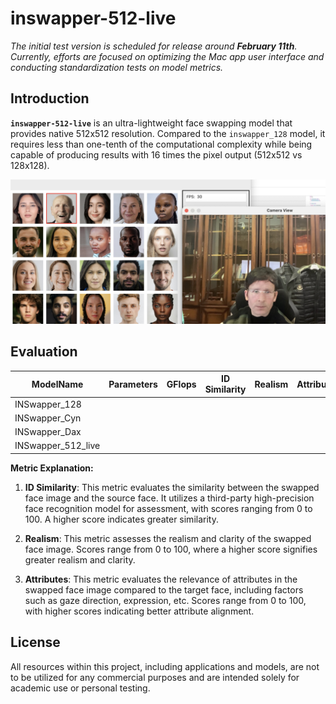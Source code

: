 # inswapper-512-live

*The initial test version is scheduled for release around **February 11th**. Currently, efforts are focused on optimizing the Mac app user interface and conducting standardization tests on model metrics.*


## Introduction

**``inswapper-512-live``** is an ultra-lightweight face swapping model that provides native 512x512 resolution. Compared to the ``inswapper_128`` model, it requires less than one-tenth of the computational complexity while being capable of producing results with 16 times the pixel output (512x512 vs 128x128).

<div align="left">
  <img src="https://github.com/nttstar/insightface-resources/blob/master/images/inswapper_512_live_1.jpg" width="1024"/>
</div>

## Evaluation

| ModelName          | Parameters | GFlops | ID Similarity | Realism | Attributes |
|--------------------|------------|--------|---------------|---------|------------|
| INSwapper_128      |            |        |               |         |            |
| INSwapper_Cyn      |            |        |               |         |            |
| INSwapper_Dax      |            |        |               |         |            |
| INSwapper_512_live |            |        |               |         |            |

**Metric Explanation:**

1) **ID Similarity**: This metric evaluates the similarity between the swapped face image and the source face. It utilizes a third-party high-precision face recognition model for assessment, with scores ranging from 0 to 100. A higher score indicates greater similarity.

2) **Realism**: This metric assesses the realism and clarity of the swapped face image. Scores range from 0 to 100, where a higher score signifies greater realism and clarity.

3) **Attributes**: This metric evaluates the relevance of attributes in the swapped face image compared to the target face, including factors such as gaze direction, expression, etc. Scores range from 0 to 100, with higher scores indicating better attribute alignment.

## License

All resources within this project, including applications and models, are not to be utilized for any commercial purposes and are intended solely for academic use or personal testing. 
